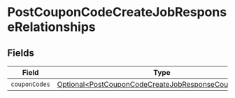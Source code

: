 # PostCouponCodeCreateJobResponseRelationships


## Fields

| Field                                                                                                                          | Type                                                                                                                           | Required                                                                                                                       | Description                                                                                                                    |
| ------------------------------------------------------------------------------------------------------------------------------ | ------------------------------------------------------------------------------------------------------------------------------ | ------------------------------------------------------------------------------------------------------------------------------ | ------------------------------------------------------------------------------------------------------------------------------ |
| `couponCodes`                                                                                                                  | [Optional\<PostCouponCodeCreateJobResponseCouponCodes>](../../models/components/PostCouponCodeCreateJobResponseCouponCodes.md) | :heavy_minus_sign:                                                                                                             | N/A                                                                                                                            |